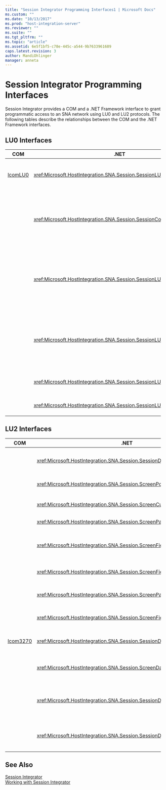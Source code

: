 ```yaml
---
title: "Session Integrator Programming Interfaces1 | Microsoft Docs"
ms.custom: ""
ms.date: "10/13/2017"
ms.prod: "host-integration-server"
ms.reviewer: ""
ms.suite: ""
ms.tgt_pltfrm: ""
ms.topic: "article"
ms.assetid: 6e5f1bf5-c78e-445c-a544-9b7633961689
caps.latest.revision: 3
author: MandiOhlinger
manager: anneta
---
```

# Session Integrator Programming Interfaces
Session Integrator provides a COM and a .NET Framework interface to grant programmatic access to an SNA network using LU0 and LU2 protocols. The following tables describe the relationships between the COM and the .NET Framework interfaces.  
  
## LU0 Interfaces  
  
|COM|.NET|Description|  
|---------|----------|-----------------|  
|[IcomLU0](../Topic/IcomLU0%20Interface1.md)|<xref:Microsoft.HostIntegration.SNA.Session.SessionLU0>|The primary interface for connecting, sending, and receiving information over an LU0 session.|  
||<xref:Microsoft.HostIntegration.SNA.Session.SessionConnectionLU0>|Represents the LU0 connection.<br /><br /> `SessionLU0` uses `SessionConnectionLU0` to contain the relevant connection and initialization information.|  
||<xref:Microsoft.HostIntegration.SNA.Session.SessionLU0Data>|Encapsulates the information you want to send and receive over LU0.<br /><br /> `SessionLU0` uses `SessionLU0Data` in the `Send` and `Receive` methods to send and receive data.|  
||<xref:Microsoft.HostIntegration.SNA.Session.SessionLU0InitType>|Contains initialization information.<br /><br /> `SessionLU0` uses this class during the initialization process to pass initialization information to the host.|  
||<xref:Microsoft.HostIntegration.SNA.Session.SessionLU0ReceiveIndication>|Represents the current state of a session associated with a receive call.|  
||<xref:Microsoft.HostIntegration.SNA.Session.SessionLU0SendIndication>|Contains values used by the `Send` method of `SessionLU0`.|  
  
## LU2 Interfaces  
  
|COM|.NET|Description|  
|---------|----------|-----------------|  
||<xref:Microsoft.HostIntegration.SNA.Session.SessionDisplay>|Provides the connection interface for the `SessionDisplay` class.|  
||<xref:Microsoft.HostIntegration.SNA.Session.ScreenPosition>|Provides access to a position on the LU2 screen.|  
||<xref:Microsoft.HostIntegration.SNA.Session.ScreenCursor>|Provides access to the cursor on the screen.|  
||<xref:Microsoft.HostIntegration.SNA.Session.ScreenPartialField>|Provides access to a part of a screen field.|  
||<xref:Microsoft.HostIntegration.SNA.Session.ScreenField>|Provides access to a particular area of the LU2 screen including the data and attributes.|  
||<xref:Microsoft.HostIntegration.SNA.Session.ScreenFieldCollection>|Contains a collection of `ScreenField` classes.|  
||<xref:Microsoft.HostIntegration.SNA.Session.ScreenPartialFieldCollection>|Contains a collection of `ScreenPartialFields` classes.|  
||<xref:Microsoft.HostIntegration.SNA.Session.ScreenFieldAttributeData>|Provides all of the attributes about the `ScreenField` data.|  
|[Icom3270](../Topic/Icom3270%20Interface2.md)|<xref:Microsoft.HostIntegration.SNA.Session.SessionDisplay>|Primary interface for accessing the network over a 3270 connection.|  
||<xref:Microsoft.HostIntegration.SNA.Session.ScreenData>|Provides access to a particular area of the raw 3270 data representations.|  
||<xref:Microsoft.HostIntegration.SNA.Session.SessionDisplayScript>|Enables users to take a script created in the Host Integration Server 3270 client and play it programmatically.|  
||<xref:Microsoft.HostIntegration.SNA.Session.SessionDisplayVariableCollection>|Used with the `SessionDisplayScript` class to provide variables that can be replaced in the script.|  
  
## See Also  
 [Session Integrator](../core/session-integrator.md)   
 [Working with Session Integrator](../core/working-with-session-integrator.md)